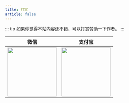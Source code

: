 ```yaml
---
title: 打赏
article: false
---
```


::: tip
如果你觉得本站内容还不错，可以打赏赞助一下作者。
:::

|微信|支付宝|
|-|-|
|<img style="width: 160px" src="/assets/wechat.png" />|<img style="width: 160px" src="/assets/alipay.png" />|
